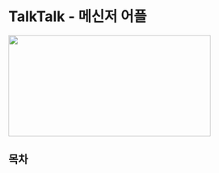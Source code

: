 # TalkTalk - 메신저 어플
<img width="400" height="200" src="https://user-images.githubusercontent.com/46774431/56269911-db2c9500-612f-11e9-93e6-6239a34bd07e.jpg"></img>
## 목차


